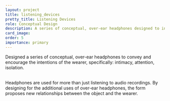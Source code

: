 ```yaml
---
layout: project
title: listening_devices
pretty_title: Listening Devices
role: Conceptual Design
description: A series of conceptual, over-ear headphones designed to influence the behavior of the wearer.
card_image: 
order: 5
importance: primary
---
```


Designed a series of conceptual, over-ear headphones to convey and encourage the intentions of the wearer, specifically: intimacy, attention, isolation.<br><br>

Headphones are used for more than just listening to audio recordings. By designing for the additional uses of over-ear headphones, the form proposes new relationships between the object and the wearer.